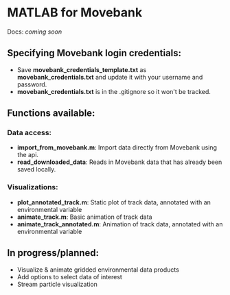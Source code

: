 # MATLAB for Movebank

Docs: *coming soon*

## Specifying Movebank login credentials:
- Save **movebank_credentials_template.txt** as **movebank_credentials.txt** and update it with your username and password.
- **movebank_credentials.txt** is in the .gitignore so it won't be tracked.

## Functions available:

### Data access:
- **import_from_movebank.m**: Import data directly from Movebank using the api.
- **read_downloaded_data**: Reads in Movebank data that has already been saved locally.

### Visualizations:
- **plot_annotated_track.m**: Static plot of track data, annotated with an environmental variable
- **animate_track.m**: Basic animation of track data
- **animate_track_annotated.m**: Animation of track data, annotated with an environmental variable

## In progress/planned:
- Visualize & animate gridded environmental data products
- Add options to select data of interest
- Stream particle visualization

